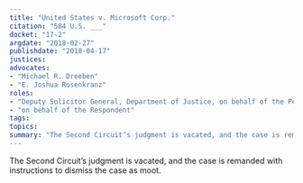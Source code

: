 ```yaml
---
title: "United States v. Microsoft Corp."
citation: "584 U.S. ___"
docket: "17-2"
argdate: "2018-02-27"
publishdate: "2018-04-17"
justices:
advocates:
- "Michael R. Dreeben"
- "E. Joshua Rosenkranz"
roles:
- "Deputy Solicitor General, Department of Justice, on behalf of the Petitioner"
- "on behalf of the Respondent"
tags:
topics:
summary: "The Second Circuit’s judgment is vacated, and the case is remanded with instructions to dismiss the case as moot."
---
```

The Second Circuit’s judgment is vacated, and the case is remanded with instructions to dismiss the case as moot.

